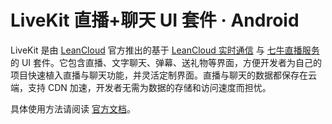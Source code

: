 # LiveKit 直播+聊天 UI 套件 &middot; Android

LiveKit 是由 [LeanCloud](http://leancloud.cn) 官方推出的基于 [LeanCloud 实时通信](https://leancloud.cn/docs/realtime_v2.html) 与 [七牛直播服务](http://developer.qiniu.com/article/pili/sdk/server-sdk.html) 的 UI 套件。它包含直播、文字聊天、弹幕、送礼物等界面，方便开发者为自己的项目快速植入直播与聊天功能，并灵活定制界面。直播与聊天的数据都保存在云端，支持 CDN 加速，开发者无需为数据的存储和访问速度而担忧。

具体使用方法请阅读 [官方文档](https://leancloud.cn/docs/livekit-android.html)。
